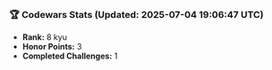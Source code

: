 ### 🏆 Codewars Stats (Updated: 2025-07-04 19:06:47 UTC)

- **Rank:** 8 kyu
- **Honor Points:** 3
- **Completed Challenges:** 1
